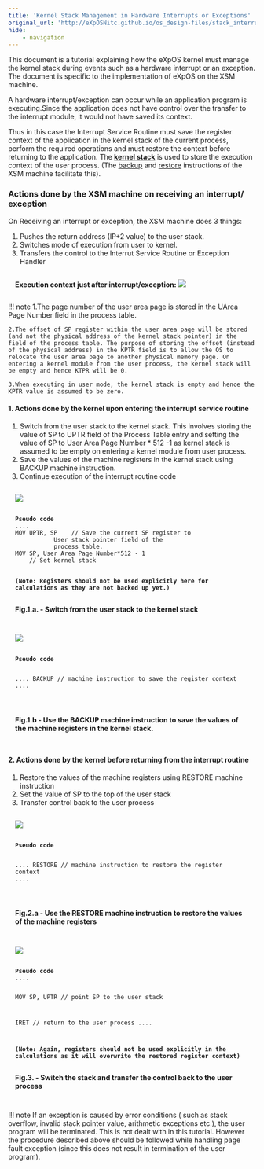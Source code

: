 ```yaml
---
title: 'Kernel Stack Management in Hardware Interrupts or Exceptions'
original_url: 'http://eXpOSNitc.github.io/os_design-files/stack_interrupt.html'
hide:
    - navigation
---
```


This document is a tutorial explaining how the eXpOS kernel must manage the kernel stack during events such as a hardware interrupt or an exception. The document is specific to the implementation of eXpOS on the XSM machine. 

A hardware interrupt/exception can occur while an application program is executing.Since the application does not have control over the transfer to the interrupt module, it would not have saved its context. 

Thus in this case the Interrupt Service Routine must save the register context of the application in the kernel stack of the current process, perform the required operations and must restore the context before returning to the application. 
The  **[kernel stack](process_table.html#user_area)**  is used to store the execution context of the user process. (The [backup](http://exposnitc.github.io/arch_spec-files/instruction_set.html#backup) and [restore](exposnitc.github.io/arch_spec-files/instruction_set.html#restore) instructions of the XSM machine facilitate this).


### Actions done by the XSM machine on receiving an interrupt/ exception
On Receiving an interrupt or exception, the XSM machine does 3 things: 

1. Pushes the return address (IP+2 value) to the user stack.
2. Switches mode of execution from user to kernel.
3. Transfers the control to the Interrut Service Routine or Exception Handler 


<div style="padding: 1em;border: 1px solid var(--md-code-fg-color);">
<b>Execution context just after interrupt/exception:</b>
<img src="http://exposnitc.github.io/img/Stack_Management/Kernel_interrupt1.png">
</div>


!!! note
	1.The page number of the user area page is stored in the UArea Page Number field in the process table.
	
	2.The offset of SP register within the user area page will be stored (and not the physical address of the kernel stack pointer) in the  field of the process table. The purpose of storing the offset (instead of the physical address) in the KPTR field is to allow the OS to relocate the user area page to another physical memory page. On entering a kernel module from the user process, the kernel stack will be empty and hence KTPR will be 0.
	
	3.When executing in user mode, the kernel stack is empty and hence the KPTR value is assumed to be zero. 

####  **1. Actions done by the kernel upon entering the interrupt service routine**
1. Switch from the user stack to the kernel stack. This involves storing the value of SP to UPTR field of the Process Table entry and setting the value of SP to User Area Page Number * 512 -1 as kernel stack is assumed to be empty on entering a kernel module from user process.
2. Save the values of the machine registers in the kernel stack using BACKUP machine instruction. 
3. Continue execution of the interrupt routine code

<div style="padding: 1em;border: 1px solid var(--md-code-fg-color);">
<img src="https://exposnitc.github.io/img/Stack_Management/Kernel_interrupt2.png">
<pre><code>
<b>Pseudo code</b>
....
MOV UPTR, SP	// Save the current SP register to 
		   User stack pointer field of the 
		   process table.
MOV SP, User Area Page Number*512 - 1
	// Set kernel stack
		   

<b>(Note: Registers should not be used explicitly here
 for calculations as they are not backed up yet.)</b>
</code></pre>
<b>Fig.1.a. - Switch from the user stack to the kernel stack</b>
</div>

<div style="padding: 1em;border: 1px solid var(--md-code-fg-color);">
<img src="https://exposnitc.github.io/img/Stack_Management/Kernel_interrupt3.png">
<pre><code>
<b>Pseudo code</b>

....
BACKUP		// machine instruction to save the 
		   register context
....

</code></pre>
<b>Fig.1.b - Use the BACKUP machine instruction to save the values of the machine registers in the kernel stack.</b>
</div>


####  **2. Actions done by the kernel before returning from the interrupt routine**

1. Restore the values of the machine registers using RESTORE machine instruction
2. Set the value of SP to the top of the user stack 
3. Transfer control back to the user process

<div style="padding: 1em;border: 1px solid var(--md-code-fg-color);">
<img src="http://exposnitc.github.io/img/Stack_Management/Kernel_interrupt4.png">
<pre><code>
<b>Pseudo code</b>

....
RESTORE		// machine instruction to restore
 		   the register context
....

</code></pre>
<b>Fig.2.a - Use the RESTORE machine instruction to restore the values of the machine registers</b>
</div>


<div style="padding: 1em;border: 1px solid var(--md-code-fg-color);">
<img src="https://exposnitc.github.io/img/Stack_Management/Kernel_interrupt5.png">
<pre><code>
<b>Pseudo code</b>
....

MOV SP, UPTR	// point SP to the user stack

IRET		// return to the user process
....

<b>(Note: Again, registers should not be used 
 explicitly in the calculations as it will 
 overwrite the restored register context)</b>
</code></pre>
<b>Fig.3. - Switch the stack and transfer the control back to the user process</b>
</div>


!!! note
	If an exception is caused by error conditions ( such as stack overflow, invalid stack pointer value, arithmetic exceptions etc.), the user program will be terminated. This is not dealt with in this tutorial. However the procedure described above should be followed while handling page fault exception (since this does not result in termination of the user program).


  
   











































